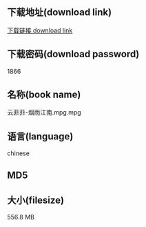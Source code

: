## 下载地址(download link)
[下载链接 download link](https://tutu365.netlify.app/?s=%E4%BA%91%E8%8F%B2%E8%8F%B2-%E7%83%9F%E9%9B%A8%E6%B1%9F%E5%8D%97.mpg)

## 下载密码(download password)
1866

## 名称(book name)
云菲菲-烟雨江南.mpg.mpg

## 语言(language)
chinese

## MD5


## 大小(filesize)
556.8 MB
